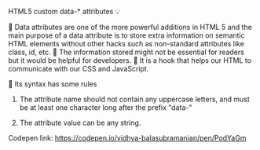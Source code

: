 HTML5 custom data-\* attributes 💡

🔺 Data attributes are one of the more powerful additions in HTML 5 and the main purpose of a data attribute is to store extra information on semantic HTML elements without other hacks such as non-standard attributes like class, id, etc.
🔺 The information stored might not be essential for readers but it would be helpful for developers.
🔺 It is a hook that helps our HTML to communicate with our CSS and JavaScript.

🔴 Its syntax has some rules

1. The attribute name should not contain any uppercase letters, and must be at least one character long after the prefix "data-"

2. The attribute value can be any string.

Codepen link: https://codepen.io/vidhya-balasubramanian/pen/PodYaGm
